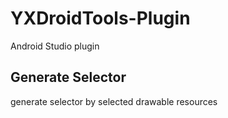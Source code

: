 # YXDroidTools-Plugin
Android Studio plugin

## Generate Selector
generate selector by selected drawable resources


